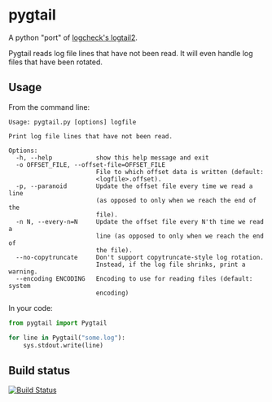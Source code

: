 pygtail
=======

A python "port" of [logcheck's logtail2](http://logcheck.org).

Pygtail reads log file lines that have not been read. It will even handle log
files that have been rotated.

Usage
-----

From the command line:

    Usage: pygtail.py [options] logfile

    Print log file lines that have not been read.

    Options:
      -h, --help            show this help message and exit
      -o OFFSET_FILE, --offset-file=OFFSET_FILE
                            File to which offset data is written (default:
                            <logfile>.offset).
      -p, --paranoid        Update the offset file every time we read a line
                            (as opposed to only when we reach the end of the
                            file).
      -n N, --every-n=N     Update the offset file every N'th time we read a
                            line (as opposed to only when we reach the end of
                            the file).
      --no-copytruncate     Don't support copytruncate-style log rotation.
                            Instead, if the log file shrinks, print a warning.
      --encoding ENCODING   Encoding to use for reading files (default: system
                            encoding)

In your code:

```python
from pygtail import Pygtail

for line in Pygtail("some.log"):
    sys.stdout.write(line)
```


Build status
------------

[![Build Status](https://secure.travis-ci.org/bgreenlee/pygtail.png)](http://travis-ci.org/bgreenlee/pygtail)


